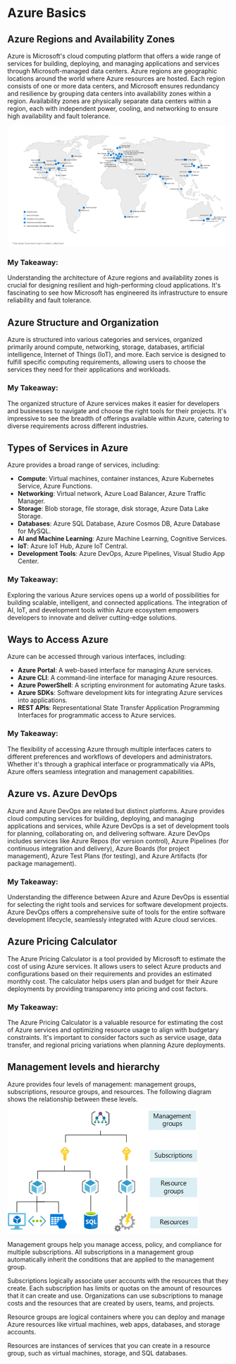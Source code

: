 # Azure Basics

## Azure Regions and Availability Zones

Azure is Microsoft's cloud computing platform that offers a wide range of services for building, deploying, and managing applications and services through Microsoft-managed data centers. Azure regions are geographic locations around the world where Azure resources are hosted. Each region consists of one or more data centers, and Microsoft ensures redundancy and resilience by grouping data centers into availability zones within a region. Availability zones are physically separate data centers within a region, each with independent power, cooling, and networking to ensure high availability and fault tolerance.

![Azure Regions and Availability Zones](/images/azure_regions.png)

### My Takeaway:
Understanding the architecture of Azure regions and availability zones is crucial for designing resilient and high-performing cloud applications. It's fascinating to see how Microsoft has engineered its infrastructure to ensure reliability and fault tolerance.

## Azure Structure and Organization

Azure is structured into various categories and services, organized primarily around compute, networking, storage, databases, artificial intelligence, Internet of Things (IoT), and more. Each service is designed to fulfill specific computing requirements, allowing users to choose the services they need for their applications and workloads.

### My Takeaway:
The organized structure of Azure services makes it easier for developers and businesses to navigate and choose the right tools for their projects. It's impressive to see the breadth of offerings available within Azure, catering to diverse requirements across different industries.

## Types of Services in Azure

Azure provides a broad range of services, including:

- **Compute**: Virtual machines, container instances, Azure Kubernetes Service, Azure Functions.
- **Networking**: Virtual network, Azure Load Balancer, Azure Traffic Manager.
- **Storage**: Blob storage, file storage, disk storage, Azure Data Lake Storage.
- **Databases**: Azure SQL Database, Azure Cosmos DB, Azure Database for MySQL.
- **AI and Machine Learning**: Azure Machine Learning, Cognitive Services.
- **IoT**: Azure IoT Hub, Azure IoT Central.
- **Development Tools**: Azure DevOps, Azure Pipelines, Visual Studio App Center.

### My Takeaway:
Exploring the various Azure services opens up a world of possibilities for building scalable, intelligent, and connected applications. The integration of AI, IoT, and development tools within Azure ecosystem empowers developers to innovate and deliver cutting-edge solutions.

## Ways to Access Azure

Azure can be accessed through various interfaces, including:

- **Azure Portal**: A web-based interface for managing Azure services.
- **Azure CLI**: A command-line interface for managing Azure resources.
- **Azure PowerShell**: A scripting environment for automating Azure tasks.
- **Azure SDKs**: Software development kits for integrating Azure services into applications.
- **REST APIs**: Representational State Transfer Application Programming Interfaces for programmatic access to Azure services.

### My Takeaway:
The flexibility of accessing Azure through multiple interfaces caters to different preferences and workflows of developers and administrators. Whether it's through a graphical interface or programmatically via APIs, Azure offers seamless integration and management capabilities.

## Azure vs. Azure DevOps

Azure and Azure DevOps are related but distinct platforms. Azure provides cloud computing services for building, deploying, and managing applications and services, while Azure DevOps is a set of development tools for planning, collaborating on, and delivering software. Azure DevOps includes services like Azure Repos (for version control), Azure Pipelines (for continuous integration and delivery), Azure Boards (for project management), Azure Test Plans (for testing), and Azure Artifacts (for package management).

### My Takeaway:
Understanding the difference between Azure and Azure DevOps is essential for selecting the right tools and services for software development projects. Azure DevOps offers a comprehensive suite of tools for the entire software development lifecycle, seamlessly integrated with Azure cloud services.

## Azure Pricing Calculator

The Azure Pricing Calculator is a tool provided by Microsoft to estimate the cost of using Azure services. It allows users to select Azure products and configurations based on their requirements and provides an estimated monthly cost. The calculator helps users plan and budget for their Azure deployments by providing transparency into pricing and cost factors.

### My Takeaway:
The Azure Pricing Calculator is a valuable resource for estimating the cost of Azure services and optimizing resource usage to align with budgetary constraints. It's important to consider factors such as service usage, data transfer, and regional pricing variations when planning Azure deployments.

## Management levels and hierarchy
Azure provides four levels of management: management groups, subscriptions, resource groups, and resources. The following diagram shows the relationship between these levels.

![Management levels and hierarchy](/images/management_hierarchy_levels.png)

Management groups help you manage access, policy, and compliance for multiple subscriptions. All subscriptions in a management group automatically inherit the conditions that are applied to the management group.

Subscriptions logically associate user accounts with the resources that they create. Each subscription has limits or quotas on the amount of resources that it can create and use. Organizations can use subscriptions to manage costs and the resources that are created by users, teams, and projects.

Resource groups are logical containers where you can deploy and manage Azure resources like virtual machines, web apps, databases, and storage accounts.

Resources are instances of services that you can create in a resource group, such as virtual machines, storage, and SQL databases.